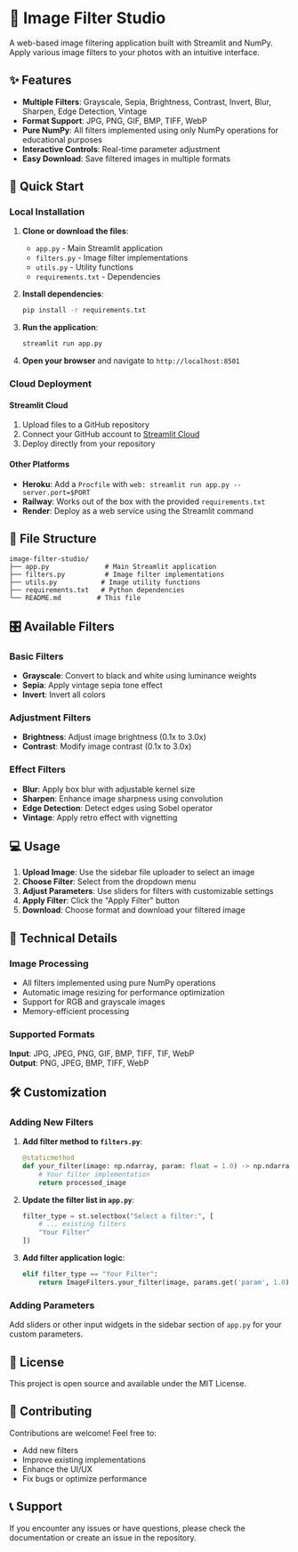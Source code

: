 # 🎨 Image Filter Studio 

A web-based image filtering application built with Streamlit and NumPy. Apply various image filters to your photos with an intuitive interface.

## ✨ Features

- **Multiple Filters**: Grayscale, Sepia, Brightness, Contrast, Invert, Blur, Sharpen, Edge Detection, Vintage
- **Format Support**: JPG, PNG, GIF, BMP, TIFF, WebP
- **Pure NumPy**: All filters implemented using only NumPy operations for educational purposes
- **Interactive Controls**: Real-time parameter adjustment
- **Easy Download**: Save filtered images in multiple formats

## 🚀 Quick Start

### Local Installation

1. **Clone or download the files**:
   - `app.py` - Main Streamlit application
   - `filters.py` - Image filter implementations
   - `utils.py` - Utility functions
   - `requirements.txt` - Dependencies

2. **Install dependencies**:
   ```bash
   pip install -r requirements.txt
   ```

3. **Run the application**:
   ```bash
   streamlit run app.py
   ```

4. **Open your browser** and navigate to `http://localhost:8501`

### Cloud Deployment

#### Streamlit Cloud
1. Upload files to a GitHub repository
2. Connect your GitHub account to [Streamlit Cloud](https://share.streamlit.io/)
3. Deploy directly from your repository

#### Other Platforms
- **Heroku**: Add a `Procfile` with `web: streamlit run app.py --server.port=$PORT`
- **Railway**: Works out of the box with the provided `requirements.txt`
- **Render**: Deploy as a web service using the Streamlit command

## 📁 File Structure

```
image-filter-studio/
├── app.py              # Main Streamlit application
├── filters.py          # Image filter implementations
├── utils.py           # Image utility functions
├── requirements.txt   # Python dependencies
└── README.md         # This file
```

## 🎛️ Available Filters

### Basic Filters
- **Grayscale**: Convert to black and white using luminance weights
- **Sepia**: Apply vintage sepia tone effect
- **Invert**: Invert all colors

### Adjustment Filters
- **Brightness**: Adjust image brightness (0.1x to 3.0x)
- **Contrast**: Modify image contrast (0.1x to 3.0x)

### Effect Filters
- **Blur**: Apply box blur with adjustable kernel size
- **Sharpen**: Enhance image sharpness using convolution
- **Edge Detection**: Detect edges using Sobel operator
- **Vintage**: Apply retro effect with vignetting

## 💻 Usage

1. **Upload Image**: Use the sidebar file uploader to select an image
2. **Choose Filter**: Select from the dropdown menu
3. **Adjust Parameters**: Use sliders for filters with customizable settings
4. **Apply Filter**: Click the "Apply Filter" button
5. **Download**: Choose format and download your filtered image

## 🔧 Technical Details

### Image Processing
- All filters implemented using pure NumPy operations
- Automatic image resizing for performance optimization
- Support for RGB and grayscale images
- Memory-efficient processing

### Supported Formats
**Input**: JPG, JPEG, PNG, GIF, BMP, TIFF, TIF, WebP  
**Output**: PNG, JPEG, BMP, TIFF, WebP

## 🛠️ Customization

### Adding New Filters

1. **Add filter method to `filters.py`**:
   ```python
   @staticmethod
   def your_filter(image: np.ndarray, param: float = 1.0) -> np.ndarray:
       # Your filter implementation
       return processed_image
   ```

2. **Update the filter list in `app.py`**:
   ```python
   filter_type = st.selectbox("Select a filter:", [
       # ... existing filters
       "Your Filter"
   ])
   ```

3. **Add filter application logic**:
   ```python
   elif filter_type == "Your Filter":
       return ImageFilters.your_filter(image, params.get('param', 1.0))
   ```

### Adding Parameters
Add sliders or other input widgets in the sidebar section of `app.py` for your custom parameters.

## 📝 License

This project is open source and available under the MIT License.

## 🤝 Contributing

Contributions are welcome! Feel free to:
- Add new filters
- Improve existing implementations
- Enhance the UI/UX
- Fix bugs or optimize performance

## 📞 Support

If you encounter any issues or have questions, please check the documentation or create an issue in the repository.